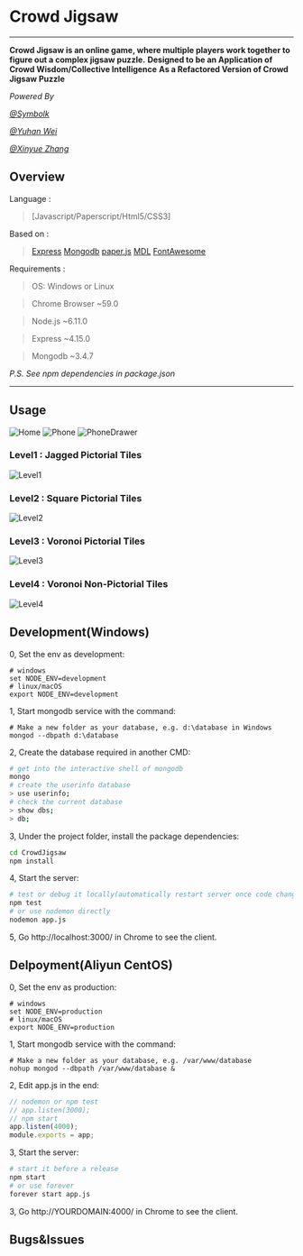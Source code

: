 # Crowd Jigsaw

---

**Crowd Jigsaw is an online game, where multiple players work together to figure out a complex jigsaw puzzle.**
**Designed to be an Application of Crowd Wisdom/Collective Intelligence**
**As a Refactored Version of Crowd Jigsaw Puzzle**

_Powered By_

_[@Symbolk](http://www.symbolk.com)_

_[@Yuhan Wei](https://github.com/weiyuhan)_

_[@Xinyue Zhang](https://github.com/ZXinyue)_

## Overview

Language : 

> [Javascript/Paperscript/Html5/CSS3]

Based on :

> [Express](http://www.expressjs.com.cn/ "Express offical site") 
> [Mongodb](https://www.mongodb.com/ "Mongodb offical site")
> [paper.js](http://www.paperjs.org/ "Paper.js") 
> [MDL](https://getmdl.io/ "Material Design Lite")
> [FontAwesome](http://fontawesome.dashgame.com/ "FontAwesome")

Requirements :

> OS: Windows or Linux

> Chrome Browser ~59.0

> Node.js ~6.11.0

> Express ~4.15.0

> Mongodb ~3.4.7

_P.S. See npm dependencies in package.json_
 
---
## Usage

![Home](https://github.com/Symbolk/CrowdJigsaw/blob/master/public/screenshots/home.jpg)
![Phone](https://github.com/Symbolk/CrowdJigsaw/blob/master/public/screenshots/phone.jpg)
![PhoneDrawer](https://github.com/Symbolk/CrowdJigsaw/blob/master/public/screenshots/phone_drawer.jpg)
### Level1 : Jagged Pictorial Tiles

![Level1](https://github.com/Symbolk/CrowdJigsaw/blob/master/public/screenshots/thumbnail_1.jpg)
### Level2 : Square Pictorial Tiles

![Level2](https://github.com/Symbolk/CrowdJigsaw/blob/master/public/screenshots/thumbnail_2.jpg)
### Level3 : Voronoi Pictorial Tiles

![Level3](https://github.com/Symbolk/CrowdJigsaw/blob/master/public/screenshots/thumbnail_3.jpg)

### Level4 : Voronoi Non-Pictorial Tiles

![Level4](https://github.com/Symbolk/CrowdJigsaw/blob/master/public/screenshots/thumbnail_4.jpg)

## Development(Windows)

0, Set the env as development:

```shell
# windows
set NODE_ENV=development
# linux/macOS
export NODE_ENV=development
```

1, Start mongodb service with the command:

```shell
# Make a new folder as your database, e.g. d:\database in Windows
mongod --dbpath d:\database
```
2, Create the database required in another CMD:

```sh
# get into the interactive shell of mongodb
mongo
# create the userinfo database
> use userinfo;
# check the current database
> show dbs;
> db;

```
3, Under the project folder, install the package dependencies:

```sh
cd CrowdJigsaw
npm install
```

4, Start the server:

```sh
# test or debug it locally(automatically restart server once code changed)
npm test
# or use nodemon directly
nodemon app.js
```
5, Go http://localhost:3000/ in Chrome to see the client.


## Delpoyment(Aliyun CentOS)

0, Set the env as production:

```shell
# windows
set NODE_ENV=production
# linux/macOS
export NODE_ENV=production
```

1, Start mongodb service with the command:

```shell
# Make a new folder as your database, e.g. /var/www/database
nohup mongod --dbpath /var/www/database &
```

2, Edit app.js in the end:

```javascript
// nodemon or npm test
// app.listen(3000);
// npm start
app.listen(4000);
module.exports = app; 
```
3, Start the server:

```sh
# start it before a release
npm start
# or use forever
forever start app.js
```

3, Go http://YOURDOMAIN:4000/ in Chrome to see the client.

## Bugs&Issues